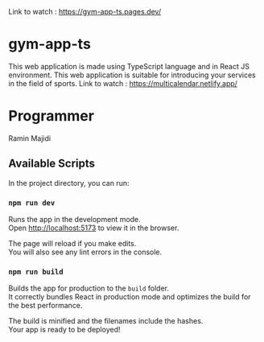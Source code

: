 Link to watch : https://gym-app-ts.pages.dev/
# gym-app-ts
This web application is made using TypeScript language and in React JS environment. This web application is suitable for introducing your services in the field of sports.
Link to watch : https://multicalendar.netlify.app/

# Programmer
 Ramin Majidi

## Available Scripts

In the project directory, you can run:

### `npm run dev`

Runs the app in the development mode.\
Open [http://localhost:5173]( http://localhost:5173/) to view it in the browser.

The page will reload if you make edits.\
You will also see any lint errors in the console.


### `npm run build`

Builds the app for production to the `build` folder.\
It correctly bundles React in production mode and optimizes the build for the best performance.

The build is minified and the filenames include the hashes.\
Your app is ready to be deployed!
